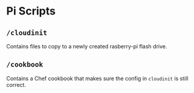 # Pi Scripts

## `/cloudinit`

Contains files to copy to a newly created rasberry-pi flash drive.

## `/cookbook`

Contains a Chef cookbook that makes sure the config in `cloudinit` is still correct.
